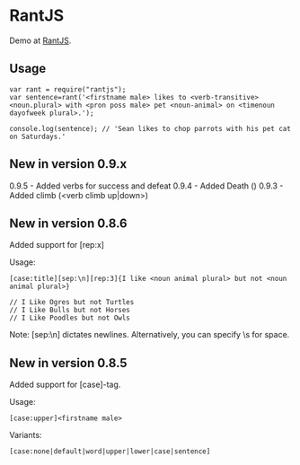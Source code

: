 # RantJS

Demo at [RantJS](http://rantjs.herokuapp.com). 

## Usage

    var rant = require("rantjs");
    var sentence=rant('<firstname male> likes to <verb-transitive> <noun.plural> with <pron poss male> pet <noun-animal> on <timenoun dayofweek plural>.');

    console.log(sentence); // 'Sean likes to chop parrots with his pet cat on Saturdays.'

## New in version 0.9.x

  0.9.5 - Added verbs for success and defeat
  0.9.4 - Added Death (<verb death>)
  0.9.3 - Added climb (<verb climb up|down>)

## New in version 0.8.6

  Added support for [rep:x]

  Usage:

    [case:title][sep:\n][rep:3]{I like <noun animal plural> but not <noun animal plural>}

    // I Like Ogres but not Turtles
    // I Like Bulls but not Horses
    // I Like Poodles but not Owls

   Note: [sep:\n] dictates newlines. Alternatively, you can specify \s for space.


## New in version 0.8.5

  Added support for [case]-tag.

  Usage:

    [case:upper]<firstname male>

  Variants:
  
    [case:none|default|word|upper|lower|case|sentence]
